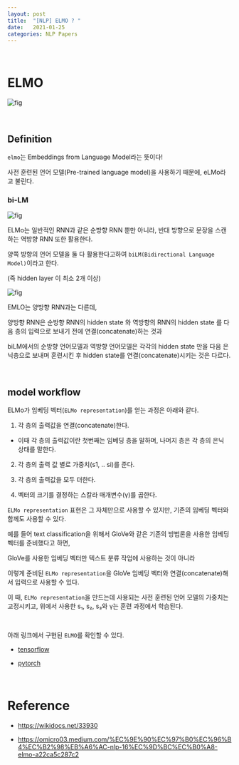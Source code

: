 ```yaml
---
layout: post
title:  "[NLP] ELMO ? "
date:   2021-01-25
categories: NLP Papers
---
```


<br>

# ELMO

![fig](https://target.scene7.com/is/image/Target/GUEST_514cdbda-c80c-457e-91bb-3150361df94f?wid=488&hei=488&fmt=pjpeg)



<br>


## Definition

`elmo`는 Embeddings from Language Model라는 뜻이다!

사전 훈련된 언어 모델(Pre-trained language model)을 사용하기 때문에, eLMo라고 불린다.


### bi-LM



![fig](https://qjjnh3a9hpo1nukrg1fwoh71-wpengine.netdna-ssl.com/wp-content/uploads/2019/04/ELMo-biLSTM_web.jpg)


ELMo는 일반적인 RNN과 같은 순방향 RNN 뿐만 아니라, 반대 방향으로 문장을 스캔하는 역방향 RNN 또한 활용한다.

양쪽 방향의 언어 모델을 둘 다 활용한다고하여 `biLM(Bidirectional Language Model)`이라고 한다.

(즉 hidden layer 이 최소 2개 이상)


![fig](https://miro.medium.com/max/731/0*JK_jk7PtbKM8uYRG.PNG)



EMLO는 양방향 RNN과는 다른데,

양방향 RNN은 순방향 RNN의 hidden state 와 역방향의 RNN의 hidden state 를 다음 층의 입력으로 보내기 전에 연결(concatenate)하는 것과

biLM에서의 순방향 언어모델과 역방향 언어모델은 각각의 hidden state 만을 다음 은닉층으로 보내며 훈련시킨 후 hidden state를 연결(concatenate)시키는 것은 다르다.


<br>

## model workflow

ELMo가 임베딩 벡터(`ELMo representation`)를 얻는 과정은 아래와 같다.


1. 각 층의 출력값을 연결(concatenate)한다.

  - 이때 각 층의 출력값이란 첫번째는 임베딩 층을 말하며, 나머지 층은 각 층의 은닉 상태를 말한다.

2. 각 층의 출력 값 별로 가중치(s1, .. si)를 준다.

3. 각 층의 출력값을 모두 더한다.

4. 벡터의 크기를 결정하는 스칼라 매개변수(γ)를 곱한다.

`ELMo representation` 표현은 그 자체만으로 사용할 수 있지만, 기존의 임베딩 벡터와 함께도 사용할 수 있다.

예를 들어 text classification을 위해서 GloVe와 같은 기존의 방법론을 사용한 임베딩 벡터를 준비했다고 하면,

GloVe를 사용한 임베딩 벡터만 텍스트 분류 작업에 사용하는 것이 아니라

이렇게 준비된 `ELMo representation`을 GloVe 임베딩 벡터와 연결(concatenate)해서 입력으로 사용할 수 있다.

이 때, `ELMo representation`을 만드는데 사용되는 사전 훈련된 언어 모델의 가중치는 고정시키고, 위에서 사용한 s₁, s₂, s₃와 γ는 훈련 과정에서 학습된다.



<br>

아래 링크에서 구현된 `ELMO`를 확인할 수 있다.

- [tensorflow](https://github.com/allenai/bilm-tf)

- [pytorch](https://github.com/yongyuwen/PyTorch-Elmo-BiLSTMCRF)


<br>


# Reference


- https://wikidocs.net/33930

- https://omicro03.medium.com/%EC%9E%90%EC%97%B0%EC%96%B4%EC%B2%98%EB%A6%AC-nlp-16%EC%9D%BC%EC%B0%A8-elmo-a22ca5c287c2
